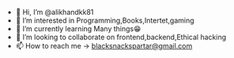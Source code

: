 - 👋 Hi, I’m @alikhandkk81
- 👀 I’m interested in Programming,Books,Intertet,gaming
- 🌱 I’m currently learning Many things😁
- 💞️ I’m looking to collaborate on frontend,backend,Ethical hacking
- 📫 How to reach me -> blacksnackspartar@gmail.com

<!---
alikhandkk81/alikhandkk81 is a ✨ special ✨ repository because its `README.md` (this file) appears on your GitHub profile.
You can click the Preview link to take a look at your changes.
--->
